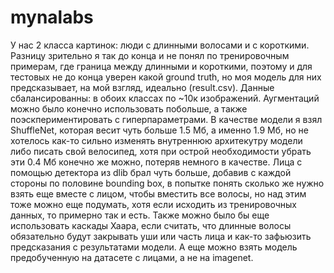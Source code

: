 # mynalabs

У нас 2 класса картинок: люди с длинными волосами и с короткими. Разницу зрительно я так до конца и не понял по тренировочным примерам, где граница между длинными и короткими, поэтому и для тестовых не до конца уверен какой ground truth, но моя модель для них предсказывает, на мой взгляд, идеально (result.csv). Данные сбалансированны: в обоих классах по ~10к изображений. Аугментаций можно было конечно использовать побольше, а также поэскпериментировать с гиперпараметрами. В качестве модели я взял ShuffleNet, которая весит чуть больше 1.5 Мб, а именно 1.9 Мб, но не хотелось как-то сильно изменять внутреннюю архитекутру модели либо писать свой велосипед, хотя при острой необходимости убрать эти 0.4 Мб конечно же можно, потеряв немного в качестве. Лица с помощью детектора из dlib брал чуть больше, добавив с каждой стороны по половине bounding box, в попытке понять сколько же нужно взять еще вместе с лицом, чтобы вместить все волосы, но над этим тоже можно еще подумать, хотя если исходить из тренировочных данных, то примерно так и есть. Также можно было бы еще использовать каскады Хаара, если считать, что длинные волосы обязательно будут закрывать уши или часть лица и как-то зафьюзить предсказания с результатами модели. А еще можно взять модель предобученную на датасете с лицами, а не на imagenet.
